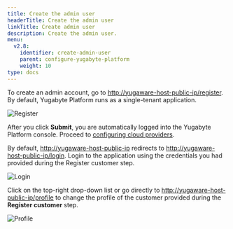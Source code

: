 ```yaml
---
title: Create the admin user
headerTitle: Create the admin user
linkTitle: Create admin user
description: Create the admin user.
menu:
  v2.8:
    identifier: create-admin-user
    parent: configure-yugabyte-platform
    weight: 10
type: docs
---
```


To create an admin account, go to [http://yugaware-host-public-ip/register](http://yugaware-host-public-ip/register). By default, Yugabyte Platform runs as a single-tenant application.

![Register](/images/ee/register.png)

After you click **Submit**, you are automatically logged into the Yugabyte Platform console. Proceed to [configuring cloud providers](../set-up-cloud-provider/aws).

By default, [http://yugaware-host-public-ip](http://yugaware-host-public-ip) redirects to [http://yugaware-host-public-ip/login](http://yugaware-host-public-ip/login). Login to the application using the credentials you had provided during the Register customer step.

![Login](/images/ee/login.png)

Click on the top-right drop-down list or go directly to [http://yugaware-host-public-ip/profile](http://yugaware-host-public-ip/profile) to change the profile of the customer provided during the **Register customer** step.

![Profile](/images/ee/profile.png)
